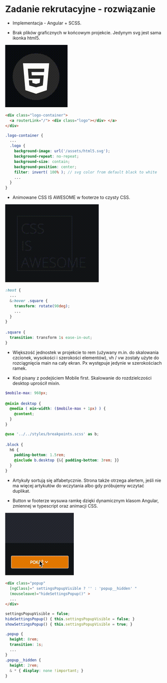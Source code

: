 # Zadanie rekrutacyjne - rozwiązanie

- Implementacja - Angular + SCSS.

- Brak plików graficznych w końcowym projekcie. Jedynym svg jest sama ikonka html5.

![logo html5]( /readme/html5-logo.gif )

```html
<div class="logo-container">
  <a routerLink="/"> <div class="logo"></div> </a>
</div>
```

```scss
.logo-container {
  ...
  .logo {
    background-image: url('/assets/html5.svg');
    background-repeat: no-repeat;
    background-size: contain;
    background-position: center;
    filter: invert( 100% ); // svg color from default black to white
    ...
  }
}

```

- Animowane CSS IS AWESOME w footerze to czysty CSS.

![animowane css is awesome]( /readme/css-is-awesome.gif )

```scss
:host {
  ...
  &:hover .square {
    transform: rotate(90deg);
    ...
  }
}

.square {
  transition: transform 1s ease-in-out;
}
```

- Większość jednostek w projekcie to rem (używany m.in. do skalowania czcionek, wysokości i szerokości elementów), vh / vw zostały użyte do rozciągnięcia main na cały ekran. Px występuje jedynie w szerokościach ramek.

- Kod pisany z podejściem Mobile first. Skalowanie do rozdzielczości desktop uprościł mixin.

```scss
$mobile-max: 960px;

@mixin desktop {
  @media ( min-width: ($mobile-max + 1px) ) {
    @content;
  }
}
```

```scss
@use '../../styles/breakpoints.scss' as b;

.block {
  h6 {
    padding-bottom: 1.5rem;
    @include b.desktop {&{ padding-bottom: 3rem; }}
  }
}
```

- Artykuły sortują się alfabetycznie. Strona także otrzega alertem, jeśli nie ma więcej artykułów do wczytania albo gdy próbujemy wczytać duplikat.

- Button w footerze wysuwa ramkę dzięki dynamicznym klasom Angular, zmiennej w typescript oraz animacji CSS.

![animacja wysuwania ramki]( /readme/slide-popup.gif )

```html
<div class="popup"
  [ngClass]=" settingsPopupVisible ? '' : 'popup__hidden' "
  (mouseleave)="hideSettingsPopup()" >
  ...
</div>
```
```typescript
settingsPopupVisible = false;
hideSettingsPopup() { this.settingsPopupVisible = false; }
showSettingsPopup() { this.settingsPopupVisible = true; }
```
```scss
.popup {
  height: 8rem;
  transition: 1s;
  ...
}
.popup__hidden {
  height: 2rem;
  & * { display: none !important; }
}
```